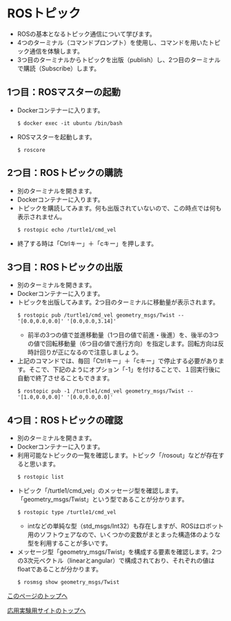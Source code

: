 # ROSトピック
- ROSの基本となるトピック通信について学びます。
- 4つのターミナル（コマンドプロンプト）を使用し、コマンドを用いたトピック通信を体験します。
- 3つ目のターミナルからトピックを出版（publish）し、2つ目のターミナルで購読（Subscribe）します。

## 1つ目：ROSマスターの起動
- Dockerコンテナーに入ります。
  ```
  $ docker exec -it ubuntu /bin/bash
  ```
- ROSマスターを起動します。
  ```
  $ roscore
  ```

## 2つ目：ROSトピックの購読
- 別のターミナルを開きます。
- Dockerコンテナーに入ります。
- トピックを購読してみます。何も出版されていないので、この時点では何も表示されません。
  ```
  $ rostopic echo /turtle1/cmd_vel
  ```
- 終了する時は「Ctrlキー」＋「cキー」を押します。

## 3つ目：ROSトピックの出版
- 別のターミナルを開きます。
- Dockerコンテナーに入ります。
- トピックを出版してみます。2つ目のターミナルに移動量が表示されます。
  ```
  $ rostopic pub /turtle1/cmd_vel geometry_msgs/Twist -- '[0.0,0.0,0.0]' '[0.0,0.0,3.14]'
  ```  
  - 前半の3つの値で並進移動量（1つ目の値で前進・後進）を、後半の3つの値で回転移動量（6つ目の値で進行方向）を指定します。回転方向は反時計回りが正になるので注意しましょう。
- 上記のコマンドでは、毎回「Ctrlキー」＋「cキー」で停止する必要があります。そこで、下記のようにオプション「-1」を付けることで、１回実行後に自動で終了させることもできます。  
  ```
  $ rostopic pub -1 /turtle1/cmd_vel geometry_msgs/Twist -- '[1.0,0.0,0.0]' '[0.0,0.0,0.0]'
  ```

## 4つ目：ROSトピックの確認
- 別のターミナルを開きます。
- Dockerコンテナーに入ります。
- 利用可能なトピックの一覧を確認します。トピック「/rosout」などが存在すると思います。
  ```
  $ rostopic list
  ```
- トピック「/turtle1/cmd_vel」のメッセージ型を確認します。「geometry_msgs/Twist」という型であることが分かります。
  ```
  $ rostopic type /turtle1/cmd_vel
  ```
  - intなどの単純な型（std_msgs/Int32）も存在しますが、ROSはロボット用のソフトウェアなので、いくつかの変数がまとまった構造体のような型を利用することが多いです。
- メッセージ型「geometry_msgs/Twist」を構成する要素を確認します。2つの3次元ベクトル（linearとangular）で構成されており、それぞれの値はfloatであることが分かります。  
  ```
  $ rosmsg show geometry_msgs/Twist
  ```  

[このページのトップへ](#)

[応用実験用サイトのトップへ](https://stl-apu.github.io/advanced_experiment_2022/)
